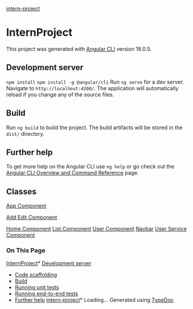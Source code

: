 
[intern\-project](README.md)

# InternProject

This project was generated with [Angular CLI](https://github.com/angular/angular-cli) version 18\.0\.5\.


## Development server
`npm install`
`npm install -g @angular/cli`
Run `ng serve` for a dev server. Navigate to `http://localhost:4200/`. The application will automatically reload if you change any of the source files.

## Build

Run `ng build` to build the project. The build artifacts will be stored in the `dist/` directory.

## Further help

To get more help on the Angular CLI use `ng help` or go check out the [Angular CLI Overview and Command Reference](https://angular.dev/tools/cli) page.


## Classes
[App Component](classes/app_app_component.AppComponent.md)

[Add Edit Component](classes/app_components_add_edit_user_add_edit_user_component.AddEditUserComponent.md)

[Home Component](classes/app_components_home_home_component.HomeComponent.md)
[List Component](classes/app_components_list_user_list_user_component.ListUserComponent.md)
[User Component](classes/app_components_user.User.md)
[Navbar](classes/app_navbar_navbar_component.NavbarComponent.md)
[User Service Component](classes/app_user_service.UserService.md)

### On This Page

[InternProject](#md:internproject)* [Development server](#md:development-server)
* [Code scaffolding](#md:code-scaffolding)
* [Build](#md:build)
* [Running unit tests](#md:running-unit-tests)
* [Running end\-to\-end tests](#md:running-end-to-end-tests)
* [Further help](#md:further-help)
[intern\-project](README.md)* Loading...
Generated using [TypeDoc](https://typedoc.org/)




